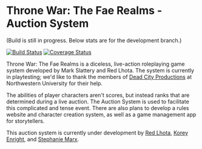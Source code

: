 Throne War: The Fae Realms - Auction System
=========================

(Build is still in progress. Below stats are for the development branch.)

[![Build Status](https://travis-ci.org/stephmarx/arcadia-throne-war.svg?branch=development)](https://travis-ci.org/stephmarx/arcadia-throne-war)
[![Coverage Status](https://coveralls.io/repos/stephmarx/arcadia-throne-war/badge.svg?branch=travis_setup)](https://coveralls.io/r/stephmarx/arcadia-throne-war?branch=travis_setup)

Throne War: The Fae Realms is a diceless, live-action roleplaying game system developed by Mark Slattery and Red Lhota. The system is currently in playtesting; we'd like to thank the members of [Dead City Productions](http://deadcityproductions.com/) at Northwestern University for their help.

The abilities of player characters aren't scores, but instead ranks that are determined during a live auction. The Auction System is used to facilitate this complicated and tense event. There are also plans to develop a rules website and character creation system, as well as a game management app for storytellers.

This auction system is currently under development by [Red Lhota](https://github.com/roseasromeo), [Korey Enright](https://github.com/korey-enright), and [Stephanie Marx](https://github.com/stephmarx).
